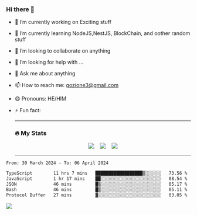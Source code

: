 ### Hi there 👋

<!--
**charlieScript/charlieScript** is a ✨ _special_ ✨ repository because its `README.md` (this file) appears on your GitHub profile.

Here are some ideas to get you started: -->

- 🔭 I’m currently working on Exciting stuff
- 🌱 I’m currently learning NodeJS,NestJS, BlockChain, and oother random stuff
- 👯 I’m looking to collaborate on anything
- 🤔 I’m looking for help with ...
- 💬 Ask me about anything
- 📫 How to reach me: gozione3@gmail.com
- 😄 Pronouns: HE/HIM
- ⚡ Fun fact:


  ---

  ### :fire: My Stats

  <div id="stats" align="center">
  <img src="http://github-readme-streak-stats.herokuapp.com?user=charlieScript&theme=dark&date_format=M%20j%5B%2C%20Y%5D" />&nbsp;&nbsp;&nbsp;
  <img src="https://github-readme-stats.vercel.app/api/top-langs/?username=charlieScript&layout=compact&theme=vision-friendly-dark"/>&nbsp;&nbsp;&nbsp;
  <img src="https://github-readme-stats.vercel.app/api?username=charlieScript&show_icons=true&theme=radical"/>
  </div>

  ---



<!--START_SECTION:waka-->

```txt
From: 30 March 2024 - To: 06 April 2024

TypeScript        11 hrs 7 mins   ██████████████████▒░░░░░░   73.56 %
JavaScript        1 hr 17 mins    ██░░░░░░░░░░░░░░░░░░░░░░░   08.54 %
JSON              46 mins         █▒░░░░░░░░░░░░░░░░░░░░░░░   05.17 %
Bash              46 mins         █▒░░░░░░░░░░░░░░░░░░░░░░░   05.11 %
Protocol Buffer   27 mins         ▓░░░░░░░░░░░░░░░░░░░░░░░░   03.05 %
```

<!--END_SECTION:waka-->
![](https://komarev.com/ghpvc/?username=charlieScript)
